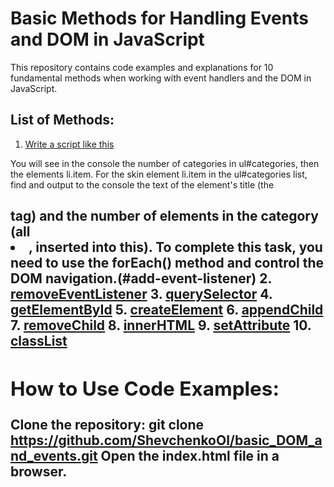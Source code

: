 # Basic Methods for Handling Events and DOM in JavaScript

This repository contains code examples and explanations for 10 fundamental methods when working with event handlers and the DOM in JavaScript.

## List of Methods:

1. [Write a script like this](#task-01.html)

You will see in the console the number of categories in ul#categories, then the elements li.item.
For the skin element li.item in the ul#categories list, find and output to the console the text of the element's title (the <h2> tag) and the number of elements in the category (all <li>, inserted into this).
To complete this task, you need to use the forEach() method and control the DOM navigation.(#add-event-listener)
2. [removeEventListener](#remove-event-listener)
3. [querySelector](#query-selector)
4. [getElementById](#get-element-by-id)
5. [createElement](#create-element)
6. [appendChild](#append-child)
7. [removeChild](#remove-child)
8. [innerHTML](#inner-html)
9. [setAttribute](#set-attribute)
10. [classList](#class-list)

## How to Use Code Examples:
Clone the repository: git clone https://github.com/ShevchenkoOl/basic_DOM_and_events.git
Open the index.html file in a browser.
